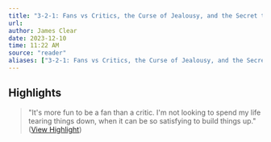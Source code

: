 ```yaml
---
title: "3-2-1: Fans vs Critics, the Curse of Jealousy, and the Secret to Living a Full Life"
url:
author: James Clear
date: 2023-12-10
time: 11:22 AM
source: "reader"
aliases: ["3-2-1: Fans vs Critics, the Curse of Jealousy, and the Secret to Living a Full Life"]
---
```

## Highlights
> "It's more fun to be a fan than a critic. I'm not looking to spend my life tearing things down, when it can be so satisfying to build things up." ([View Highlight](https://read.readwise.io/read/01hh2wfnwrdeyswedjbqgghc5t))